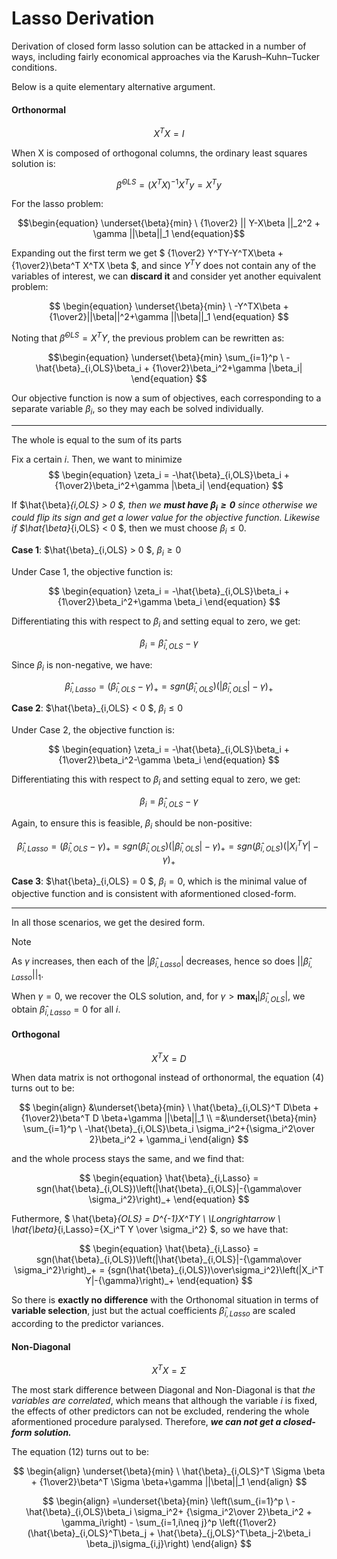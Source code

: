# Lasso Derivation

Derivation of closed form lasso solution can be attacked in a number of ways, including fairly economical approaches via the Karush–Kuhn–Tucker conditions.

Below is a quite elementary alternative argument.

#### Orthonormal

$$
X^T X = I
$$

When X is composed of orthogonal columns, the ordinary least squares solution is:

$$\begin{equation}
\hat{\beta}^{OLS} = (X^T X)^{-1}X^T y = X^T y
\end{equation}$$

For the lasso problem: 

$$\begin{equation}
\underset{\beta}{min} \ {1\over2} || Y-X\beta ||_2^2 + \gamma ||\beta||_1
\end{equation}$$


Expanding out the first term we get $ {1\over2} Y^TY-Y^TX\beta + {1\over2}\beta^T X^TX \beta $, and since $Y^TY$ does not contain any of the variables of interest, we can **discard it** and consider yet another equivalent problem:

$$
\begin{equation}
\underset{\beta}{min} \ -Y^TX\beta + {1\over2}||\beta||^2+\gamma ||\beta||_1
\end{equation}
$$

Noting that $\hat{\beta}^{OLS} = X^T Y$, the previous problem can be rewritten as:

$$\begin{equation}
\underset{\beta}{min} \sum_{i=1}^p \ -\hat{\beta}_{i,OLS}\beta_i + {1\over2}\beta_i^2+\gamma |\beta_i|
\end{equation}
$$

Our objective function is now a sum of objectives, each corresponding to a separate variable $\beta_i$, so they may each be solved individually.

<hr>

<div class = 'cpart'>

The whole is equal to the sum of its parts
</div>

Fix a certain $i$. Then, we want to minimize
$$
\begin{equation}
\zeta_i = -\hat{\beta}_{i,OLS}\beta_i + {1\over2}\beta_i^2+\gamma |\beta_i|
\end{equation}
$$

If $\hat{\beta}_{i,OLS} > 0 $, then we **must have $\beta_i \geq 0$** since otherwise we could flip its sign and get a lower value for the objective function. Likewise if $\hat{\beta}_{i,OLS} < 0 $, then we must choose $\beta_i \leq 0$.

**Case 1**: $\hat{\beta}_{i,OLS} > 0 $, $\beta_i \geq 0$

Under Case 1, the objective function is:

$$
\begin{equation}
\zeta_i = -\hat{\beta}_{i,OLS}\beta_i + {1\over2}\beta_i^2+\gamma \beta_i
\end{equation}
$$

Differentiating this with respect to $\beta_i$ and setting equal to zero, we get:

$$\begin{equation}
\beta_i = \hat{\beta}_{i,OLS} - \gamma
\end{equation}$$

Since $\beta_i$ is non-negative, we have:

$$
\begin{equation}
\hat{\beta}_{i,Lasso} = (\hat{\beta}_{i,OLS}-\gamma)_+ = sgn(\hat{\beta}_{i,OLS})(|\hat{\beta}_{i,OLS}|-\gamma)_+
\end{equation}
$$

**Case 2**: $\hat{\beta}_{i,OLS} < 0 $, $\beta_i \leq 0$

Under Case 2, the objective function is:

$$
\begin{equation}
\zeta_i = -\hat{\beta}_{i,OLS}\beta_i + {1\over2}\beta_i^2-\gamma \beta_i
\end{equation}
$$

Differentiating this with respect to $\beta_i$ and setting equal to zero, we get:

$$\begin{equation}
\beta_i = \hat{\beta}_{i,OLS} - \gamma
\end{equation}$$

Again, to ensure this is feasible, $\beta_i$ should be non-positive:

$$
\begin{equation}
\hat{\beta}_{i,Lasso} = (\hat{\beta}_{i,OLS}-\gamma)_+ = sgn(\hat{\beta}_{i,OLS})(|\hat{\beta}_{i,OLS}|-\gamma)_+ = sgn(\hat{\beta}_{i,OLS})(|X_i^TY|-\gamma)_+
\end{equation}
$$

**Case 3**: $\hat{\beta}_{i,OLS} = 0 $, $\beta_i=0$, which is the minimal value of objective function and is consistent with aformentioned closed-form.

<hr>

In all those scenarios, we get the desired form.

> [!NOTE]
> As $\gamma$ increases, then each of the $|\hat{\beta}_{i,Lasso}|$ decreases, hence so does $||\hat{\beta}_{i,Lasso}||_1$.
>
> When $\gamma=0$, we recover the OLS solution, and, for $\gamma> \bm{max_i}|\hat{\beta}_{i,OLS}|$, we obtain $\hat{\beta}_{i,Lasso}=0$ for all $i$.



#### Orthogonal

$$
X^T X = D
$$

When data matrix is not orthogonal instead of orthonormal, the equation (4) turns out to be:

$$
\begin{align}
&\underset{\beta}{min} \ \hat{\beta}_{i,OLS}^T D\beta + {1\over2}\beta^T D \beta+\gamma ||\beta||_1 \\
=&\underset{\beta}{min} \sum_{i=1}^p \ -\hat{\beta}_{i,OLS}\beta_i \sigma_i^2+{\sigma_i^2\over 2}\beta_i^2 + \gamma_i
\end{align}
$$

and the whole process stays the same, and we find that:

$$
\begin{equation}
\hat{\beta}_{i,Lasso} = sgn(\hat{\beta}_{i,OLS})\left(|\hat{\beta}_{i,OLS}|-{\gamma\over \sigma_i^2}\right)_+
\end{equation}
$$

Futhermore, $ \hat{\beta}_{OLS} = D^{-1}X^TY \ \Longrightarrow \ \hat{\beta}_{i,Lasso}={X_i^T Y \over \sigma_i^2} $, so we have that:

$$
\begin{equation}
\hat{\beta}_{i,Lasso} = sgn(\hat{\beta}_{i,OLS})\left(|\hat{\beta}_{i,OLS}|-{\gamma\over \sigma_i^2}\right)_+ = {sgn(\hat{\beta}_{i,OLS})\over\sigma_i^2}\left(|X_i^T Y|-{\gamma}\right)_+
\end{equation}
$$

So there is **exactly no difference** with the Orthonomal situation in terms of **variable selection**, just but the actual coefficients $\hat{\beta}_{i,Lasso}$ are scaled according to the predictor variances.



#### Non-Diagonal

$$
X^TX = \Sigma
$$

The most stark difference between Diagonal and Non-Diagonal is that *the variables are correlated*, which means that although the variable $i$ is fixed, the effects of other predictors can not be excluded, rendering the whole aformentioned procedure paralysed. Therefore, ***we can not get a closed-form solution.***

The equation (12) turns out to be:

$$
\begin{align}
\underset{\beta}{min} \ \hat{\beta}_{i,OLS}^T \Sigma \beta + {1\over2}\beta^T \Sigma \beta+\gamma ||\beta||_1 
\end{align}
$$

$$
\begin{align}
=\underset{\beta}{min}  \left(\sum_{i=1}^p \ -\hat{\beta}_{i,OLS}\beta_i \sigma_i^2+ {\sigma_i^2\over 2}\beta_i^2 + \gamma_i\right) - \sum_{i=1,i\neq j}^p \left({1\over2}(\hat{\beta}_{i,OLS}^T\beta_j + \hat{\beta}_{j,OLS}^T\beta_j-2\beta_i \beta_j)\sigma_{i,j}\right)
\end{align}
$$






















